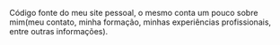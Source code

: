 Código fonte do meu site pessoal, o mesmo conta um pouco sobre mim(meu contato, minha formação, minhas experiências profissionais, entre outras informações). 